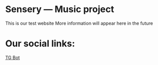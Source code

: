 # Sensery — Music project
This is our test website
More information will appear here in the future
# Our social links:
[TG Bot](https://t.me/Senserybot)
